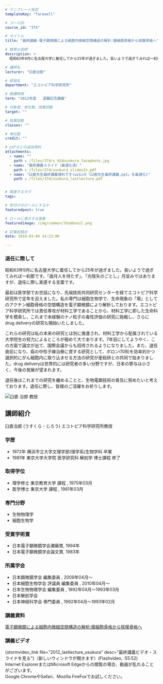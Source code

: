 ```yaml
---
# テンプレート指定
templateKey: "farewell"

# コースID
course_id: "374"

# タイトル
title: "最終講義-電子顕微鏡による細胞内微細空間構造の解析:膜細胞骨格から核膜骨格へ"

# 簡単な説明
description: >-
  昭和63年9月に名古屋大学に着任してから25年が過ぎました。長いようで過ぎてみれば一刹那です。「歳月人を待たず」、「光陰矢のごとし」月並みではありますが、退任に際し実感する言葉です。 最初は医...

# 講師名
lecturer: "臼倉治郎"

# 部局名
department: "エコトピア科学研究所"

# 開講時限
term: "2012年度	退職記念講義"

# 対象者、単位数、授業回数
target: ""

# 授業回数
classes: ""

# 単位数
credit: ""

# pdfなどの追加資料
attachments: 
  - name: "" 
    path : /files/374/s_H24usukura_facephoto.jpg
  - name: "最終講義スライド（最適化済）" 
    path : /files/374/usukura_slides2s.pdf
  - name: "臼倉先生最終講義資料です(wikiの「臼倉先生最終講義.ppt」を最適化)" 
    path : /files/374/usukura_lastlecture.pdf


# 関連するタグ
tags:

# 色付けのロールにするか
featuredpost: true

# ロールに表示する画像
featuredimage: /img/common/thumbnail.png

# 記事投稿日
date: 2016-03-04 14:23:00

---
```

### 退任に際して

昭和63年9月に名古屋大学に着任してから25年が過ぎました。長いようで過ぎてみれば一刹那です。「歳月人を待たず」、「光陰矢のごとし」月並みではありますが、退任に際し実感する言葉です。 

最初は医学部でお世話になり、先端技術共同研究センターを経てエコトピア科学研究所で定年を迎えました。私の専門は細胞生物学で、生命現象の「場」としてのアクチン細胞骨格の空間構造を電子顕微鏡により解析しております。エコトピア科学研究所では責任専攻が材料工学であることから、材料工学に即した生命科学を模索し、これまで未経験のナノ粒子の毒性評価の研究に挑戦し、さらにdrug deliveryの研究も開始いたしました。

これらの研究は私の本来の研究とは別に推進され、材料工学から配属されている大学院生の努力によるところが極めて大であります。7年目にしてようやく、この方面で論文が出て、国際会議からも招待されるようになりました。また、退任直前になり、癌の中性子線治療に資する研究として、ボロン(10B)を効率的かつ選択的にがん細胞内に取り込ませる方法の研究が産総研との共同で始まりました。drug deliveryは世界的には研究者の多い分野ですが、日本の寄与は小さく、今後の発展が望まれます。 

退任後はこれまでの研究を纏めることと、生物電顕技術の普及に努めたいと考えております。退任に際し、皆様のご活躍をお祈りします。

![臼倉 治郎 教授](/files/374/s_H24usukura_facephoto.jpg) 
## 講師紹介

臼倉治郎 (うすくら・じろう) エコトピア科学研究所教授 

### 学歴

  * 1972年 横浜市立大学文理学部(理学系)生物学科 卒業
  * 1981年 東京大学大学院 医学研究科 解剖学 博士課程 修了

### 取得学位

  * 理学修士 東京教育大学 課程 , 1975年03月
  * 医学博士 東京大学 課程 , 1981年03月

### 専門分野

  * 生物物理学
  * 細胞生物学

### 受賞学術賞

  * 日本電子顕微鏡学会瀬藤賞, 1994年
  * 日本電子顕微鏡学会論文賞, 1983年

### 所属学会

  * 日本顕微鏡学会 編集委員 , 2009年04月〜
  * 日本細胞生物学会 評議員 編集委員 , 2010年04月〜
  * 日本生物物理学会 編集委員 , 1992年04月〜1993年03月
  * 日本解剖学会
  * 日本神経科学会 専門委員 , 1992年04月〜1993年02月
### 講義資料


[電子顕微鏡による細胞内微細空間構造の解析:膜細胞骨格から核膜骨格へ](/files/374/usukura_lastlecture.pdf) 

### 講義ビデオ

{stormvideo_link file="2012_lastlecture_usukura" desc="最終講義ビデオ・スライドを見る"}（新しいウィンドウが開きます）(Flashvideo, :55:52)  
Internet ExplorerまたはMicrosoft Edgeからの閲覧の場合、動画が乱れることがございます。  
Google ChromeやSafari、Mozilla FireFoxでお試しください。